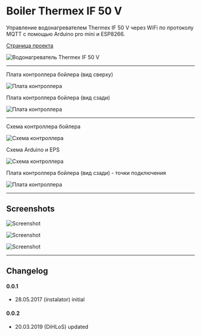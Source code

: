 # Boiler Thermex IF 50 V
Управление водонагревателем Thermex IF 50 V через WiFi по протоколу MQTT с помощью Arduino pro mini и ESP8266.

[Страница проекта](http://blog.instalator.ru/archives/681)

![Водонагреватель Thermex IF 50 V](http://blog.instalator.ru/wp-content/uploads/2017/05/thermex_new1-672x372.jpg)
***

Плата контроллера бойлера (вид сверху)

![Плата контроллера](https://github.com/DiHLoS/Boiler_Thermex/blob/master/images/Thermex_IF_MainBoard-1.jpg)

Плата контроллера бойлера (вид сзади)

![Плата контроллера](https://github.com/DiHLoS/Boiler_Thermex/blob/master/images/Thermex_MainBoard.jpg)
***

Схема контроллера бойлера

![Схема контроллера](https://github.com/DiHLoS/Boiler_Thermex/blob/master/images/Schema%20Boiler%20Controller.png)

Схема Arduino и EPS

![Схема контроллера](https://github.com/DiHLoS/Boiler_Thermex/blob/master/images/Schema%20Arduino%20and%20ESP.png)

Плата контроллера бойлера (вид сзади) - точки подключения

![Плата контроллера](https://github.com/DiHLoS/Boiler_Thermex/blob/master/images/Thermex_MainBoard.png)
***

## Screenshots

![Screenshot](https://github.com/DiHLoS/Boiler_Thermex/blob/master/images/Screenshot_2019-03-11-08-22-25-502_com.ravendmaster.linearmqttdashboard.png)

![Screenshot](https://github.com/DiHLoS/Boiler_Thermex/blob/master/images/Screenshot_2019-03-20-17-54-52-389_snr.lab.iotmqttpanel.prod.png)

![Screenshot](https://github.com/DiHLoS/Boiler_Thermex/blob/master/images/Screenshot_2019-03-20-17-55-05-129_snr.lab.iotmqttpanel.prod.png)
***


## Changelog

#### 0.0.1
* 28.05.2017 (instalator) initial

#### 0.0.2
* 20.03.2019 (DiHLoS) updated
